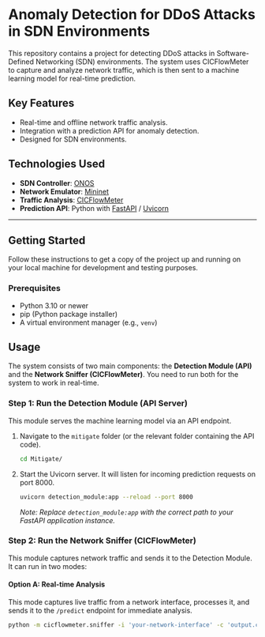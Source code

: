 # Anomaly Detection for DDoS Attacks in SDN Environments

This repository contains a project for detecting DDoS attacks in Software-Defined Networking (SDN) environments. The system uses CICFlowMeter to capture and analyze network traffic, which is then sent to a machine learning model for real-time prediction.

## Key Features
-   Real-time and offline network traffic analysis.
-   Integration with a prediction API for anomaly detection.
-   Designed for SDN environments.

## Technologies Used
-   **SDN Controller**: [ONOS](https://opennetworking.org/onos/)
-   **Network Emulator**: [Mininet](http://mininet.org/)
-   **Traffic Analysis**: [CICFlowMeter](https://github.com/ahlashkari/CICFlowMeter)
-   **Prediction API**: Python with [FastAPI](https://fastapi.tiangolo.com/) / [Uvicorn](https://www.uvicorn.org/)

---

## Getting Started

Follow these instructions to get a copy of the project up and running on your local machine for development and testing purposes.

### Prerequisites

-   Python 3.10 or newer
-   pip (Python package installer)
-   A virtual environment manager (e.g., `venv`)

## Usage

The system consists of two main components: the **Detection Module (API)** and the **Network Sniffer (CICFlowMeter)**. You need to run both for the system to work in real-time.

### Step 1: Run the Detection Module (API Server)

This module serves the machine learning model via an API endpoint.

1.  Navigate to the `mitigate` folder (or the relevant folder containing the API code).
    ```bash
    cd Mitigate/
    ```

2.  Start the Uvicorn server. It will listen for incoming prediction requests on port 8000.
    ```bash
    uvicorn detection_module:app --reload --port 8000
    ```
    *Note: Replace `detection_module:app` with the correct path to your FastAPI application instance.*

### Step 2: Run the Network Sniffer (CICFlowMeter)

This module captures network traffic and sends it to the Detection Module. It can run in two modes:

#### Option A: Real-time Analysis

This mode captures live traffic from a network interface, processes it, and sends it to the `/predict` endpoint for immediate analysis.

```bash
python -m cicflowmeter.sniffer -i 'your-network-interface' -c 'output.csv' -u 'http://localhost:8000/predict'
